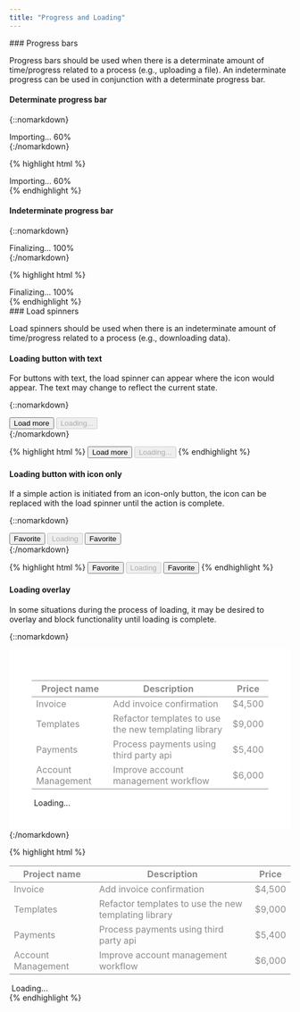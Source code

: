 ```yaml
---
title: "Progress and Loading"
---
```


<div class="pl-pattern">
### Progress bars

Progress bars should be used when there is a determinate amount of time/progress related to a process (e.g., uploading a file). An indeterminate progress can be used in conjunction with a determinate progress bar.

#### Determinate progress bar

{::nomarkdown}
<div class="pl-preview">
    <div style="max-width: 200px;">
      <div class="progress-label">
        Importing... <span id="exampleProgressBarValue" class="pull-right text-muted">60%</span>
      </div>
      <div class="progress">
        <div id="exampleProgressBar" class="progress-bar" role="progressbar" aria-valuenow="60" aria-valuemin="0" aria-valuemax="100" style="width: 60%;"></div>
      </div>
    </div>
</div>
{:/nomarkdown}

{% highlight html %}
<div>
  <div class="progress-label">
    Importing... <span id="exampleProgressBarValue" class="pull-right text-muted">60%</span>
  </div>
  <div class="progress">
    <div id="exampleProgressBar" class="progress-bar" role="progressbar" aria-valuenow="60" aria-valuemin="0" aria-valuemax="100" style="width: 60%;"></div>
  </div>
</div>
{% endhighlight %}

#### Indeterminate progress bar

{::nomarkdown}
<div class="pl-preview">
    <div style="max-width: 200px;">
      <div class="progress-label">
        Finalizing...
        <span id="exampleProgressBarValue" class="pull-right text-muted">100%</span>
      </div>
      <div class="progress">
        <div class="progress-bar progress-bar-striped active" role="progressbar" aria-valuenow="100" aria-valuemin="0" aria-valuemax="100" style="width: 100%;"></div>
      </div>
    </div>
</div>
{:/nomarkdown}


{% highlight html %}
<div style="max-width: 200px;">
  <div class="progress-label">
    Finalizing...
    <span id="exampleProgressBarValue" class="pull-right text-muted">100%</span>
  </div>
  <div class="progress">
    <div class="progress-bar progress-bar-striped active" role="progressbar" aria-valuenow="100" aria-valuemin="0" aria-valuemax="100" style="width: 100%;"></div>
  </div>
</div>
{% endhighlight %}
</div>

<div class="pl-pattern">
### Load spinners

Load spinners should be used when there is an indeterminate amount of time/progress related to a process (e.g., downloading data).

#### Loading button with text
For buttons with text, the load spinner can appear where the icon would appear. The text may change to reflect the current state.

{::nomarkdown}
<div class="pl-preview">
<button class="btn btn-default">Load more</button>
<button class="btn btn-default" disabled>
    <i class="fa fa-spinner fa-spin"></i> Loading...
</button>
</div>
{:/nomarkdown}

{% highlight html %}
<button class="btn btn-default">Load more</button>
<button class="btn btn-default" disabled>
    <i class="fa fa-spinner fa-spin"></i> Loading...
</button>
{% endhighlight %}

#### Loading button with icon only
If a simple action is initiated from an icon-only button, the icon can be replaced with the load spinner until the action is complete.

{::nomarkdown}
<div class="pl-preview">
<button class="btn btn-default btn-icon-only">
    <i class="fa fa-star-o"></i>
    <span class="sr-only">Favorite</span>
</button>
<button class="btn btn-default btn-icon-only" disabled>
    <i class="fa fa-spinner fa-spin"></i>
    <span class="sr-only">Loading</span>
</button>
<button class="btn btn-default btn-icon-only">
    <i class="fa fa-star"></i>
    <span class="sr-only">Favorite</span>
</button>
</div>
{:/nomarkdown}

{% highlight html %}
<button class="btn btn-default btn-icon-only">
    <i class="fa fa-star-o"></i>
    <span class="sr-only">Favorite</span>
</button>
<button class="btn btn-default btn-icon-only" disabled>
    <i class="fa fa-spinner fa-spin"></i>
    <span class="sr-only">Loading</span>
</button>
<button class="btn btn-default btn-icon-only">
    <i class="fa fa-star"></i>
    <span class="sr-only">Favorite</span>
</button>
{% endhighlight %}

#### Loading overlay
In some situations during the process of loading, it may be desired to overlay and block functionality until loading is complete.

{::nomarkdown}
<div class="pl-preview">
<div style="position: relative; padding: 40px; background: #fff;">
    <table class="cbp-table mdl-js-data-table" style="opacity: .5;">
        <thead>
          <tr>
            <th class="non-numeric">Project name</th>
            <th class="non-numeric">Description</th>
            <th>Price</th>
          </tr>
        </thead>
        <tbody>
          <tr>
            <td class="non-numeric">Invoice</td>
            <td class="non-numeric">
              <span>Add invoice confirmation</span>
            </td>
            <td>
              <span>$4,500</span>
            </td>
          </tr>
          <tr>
            <td class="non-numeric">Templates</td>
            <td class="non-numeric">
              <span>Refactor templates to use the new templating library</span>
            </td>
            <td>
              <span>$9,000</span>
            </td>
          </tr>
          <tr>
            <td class="non-numeric">Payments</td>
            <td class="non-numeric">
              <span>Process payments using third party api</span>
            </td>
            <td>
              <span>$5,400</span>
            </td>
          </tr>
          <tr>
            <td class="non-numeric">Account Management</td>
            <td class="non-numeric">
              <span>Improve account management workflow</span>
            </td>
            <td>
              <span>$6,000</span>
            </td>
          </tr>
        </tbody>
    </table>
      <div class="loading-box text-center text-muted">
        <i class="fa fa-spinner fa-pulse fa-fw"></i>&nbsp;Loading...
      </div>
</div>
</div>
{:/nomarkdown}

{% highlight html %}
<table class="cbp-table mdl-js-data-table" style="opacity: .5;">
    <thead>
      <tr>
        <th class="non-numeric">Project name</th>
        <th class="non-numeric">Description</th>
        <th>Price</th>
      </tr>
    </thead>
    <tbody>
      <tr>
        <td class="non-numeric">Invoice</td>
        <td class="non-numeric">
          <span>Add invoice confirmation</span>
        </td>
        <td>
          <span>$4,500</span>
        </td>
      </tr>
      <tr>
        <td class="non-numeric">Templates</td>
        <td class="non-numeric">
          <span>Refactor templates to use the new templating library</span>
        </td>
        <td>
          <span>$9,000</span>
        </td>
      </tr>
      <tr>
        <td class="non-numeric">Payments</td>
        <td class="non-numeric">
          <span>Process payments using third party api</span>
        </td>
        <td>
          <span>$5,400</span>
        </td>
      </tr>
      <tr>
        <td class="non-numeric">Account Management</td>
        <td class="non-numeric">
          <span>Improve account management workflow</span>
        </td>
        <td>
          <span>$6,000</span>
        </td>
      </tr>
    </tbody>
</table>
<div class="loading-box text-center text-muted">
<i class="fa fa-spinner fa-pulse fa-fw"></i>&nbsp;Loading...
</div>
{% endhighlight %}

</div>
